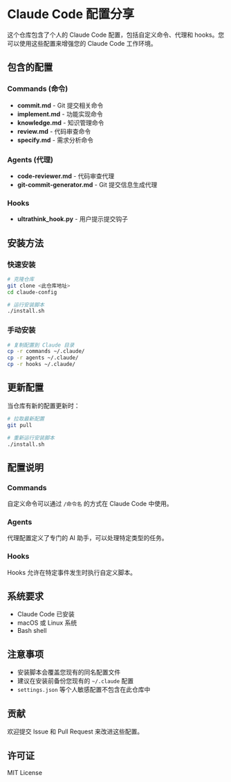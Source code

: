 # Claude Code 配置分享

这个仓库包含了个人的 Claude Code 配置，包括自定义命令、代理和 hooks。您可以使用这些配置来增强您的 Claude Code 工作环境。

## 包含的配置

### Commands (命令)
- **commit.md** - Git 提交相关命令
- **implement.md** - 功能实现命令
- **knowledge.md** - 知识管理命令
- **review.md** - 代码审查命令
- **specify.md** - 需求分析命令

### Agents (代理)
- **code-reviewer.md** - 代码审查代理
- **git-commit-generator.md** - Git 提交信息生成代理

### Hooks
- **ultrathink_hook.py** - 用户提示提交钩子

## 安装方法

### 快速安装

```bash
# 克隆仓库
git clone <此仓库地址>
cd claude-config

# 运行安装脚本
./install.sh
```

### 手动安装

```bash
# 复制配置到 Claude 目录
cp -r commands ~/.claude/
cp -r agents ~/.claude/
cp -r hooks ~/.claude/
```

## 更新配置

当仓库有新的配置更新时：

```bash
# 拉取最新配置
git pull

# 重新运行安装脚本
./install.sh
```

## 配置说明

### Commands
自定义命令可以通过 `/命令名` 的方式在 Claude Code 中使用。

### Agents
代理配置定义了专门的 AI 助手，可以处理特定类型的任务。

### Hooks
Hooks 允许在特定事件发生时执行自定义脚本。

## 系统要求

- Claude Code 已安装
- macOS 或 Linux 系统
- Bash shell

## 注意事项

- 安装脚本会覆盖您现有的同名配置文件
- 建议在安装前备份您现有的 `~/.claude` 配置
- `settings.json` 等个人敏感配置不包含在此仓库中

## 贡献

欢迎提交 Issue 和 Pull Request 来改进这些配置。

## 许可证

MIT License